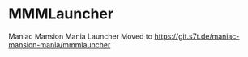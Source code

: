 MMMLauncher
===========

Maniac Mansion Mania Launcher
Moved to  https://git.s7t.de/maniac-mansion-mania/mmmlauncher
